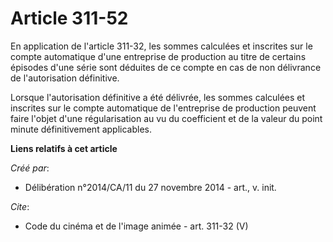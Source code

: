 # Article 311-52

En application de l'article 311-32, les sommes calculées et inscrites sur le compte automatique d'une entreprise de
production au titre de certains épisodes d'une série sont déduites de ce compte en cas de non délivrance de l'autorisation
définitive. 

Lorsque l'autorisation définitive a été délivrée, les sommes calculées et inscrites sur le compte automatique de l'entreprise
de production peuvent faire l'objet d'une régularisation au vu du coefficient et de la valeur du point minute définitivement
applicables.

**Liens relatifs à cet article**

_Créé par_:

  - Délibération n°2014/CA/11 du 27 novembre 2014 - art., v. init.

_Cite_:

  - Code du cinéma et de l'image animée - art. 311-32 (V)
